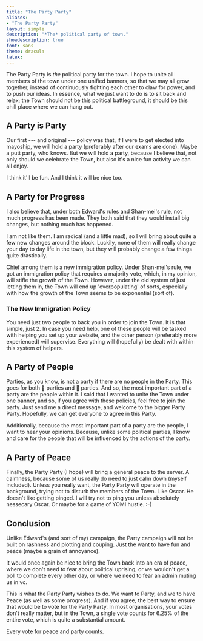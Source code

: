 ```yaml
---
title: "The Party Party"
aliases:
- "The Party Party"
layout: simple
description: "*The* political party of town."
showdescription: true
font: sans
theme: dracula
latex: 
---
```


The Party Party is *the* political party for the town. I hope to unite all members of the town under one unified banners, so that we may all grow together, instead of continuously fighting each other to claw for power, and to push our ideas. In essence, what we just want to do is to sit back and relax; the Town should not be this political battleground, it should be this chill place where we can hang out.

## A Party is Party

Our first --- and original --- policy was that, if I were to get elected into mayoship, we will hold a party (preferably after our exams are done). Maybe a putt party, who knows. But we will hold a party, because I believe that, not only should we celebrate the Town, but also it's a nice fun activity we can all enjoy.

I think it'll be fun. And I think it will be nice too.

## A Party for Progress

I also believe that, under both Edward's rules and Shan-mei's rule, not much progress has been made. They both said that they would install big changes, but nothing much has happened. 

I am not like them. I am radical (and a little mad), so I will bring about quite a few new changes around the block. Luckily, none of them will really change your day to day life in the town, but they will probably change a few things quite drastically.

Chief among them is a new immigration policy. Under Shan-mei's rule, we got an immigration policy that requires a majority vote, which, in my opinion, will stifle the growth of the Town. However, under the old system of just letting them in, the Town will end up 'overpopulating' of sorts, especially with how the growth of the Town seems to be exponential (sort of).

### The New Immigration Policy

You need just two people to back you in order to join the Town. It is that simple, just 2. In case you need help, one of these people will be tasked with helping you set up your website, and the other person (preferably more experienced) will supervise. Everything will (hopefully) be dealt with within this system of helpers.

## A Party of People

Parties, as you know, is not a party if there are no people in the Party. This goes for both 🥳 parties and 🫅 parties. And so, the most important part of a party are the people within it. I said that I wanted to unite the Town under one banner, and so, if you agree with these policies, feel free to join the party. Just send me a direct message, and welcome to the bigger Party Party. Hopefully, we can get everyone to agree in this Party.

Additionally, because the most important part of a party are the people, I want to hear your opinions. Because, unlike some political parties, I know and care for the people that will be influenced by the actions of the party.

## A Party of Peace

Finally, the Party Party (I hope) will bring a general peace to the server. A calmness, because some of us really do need to just calm down (myself included). Unless you really want, the Party Party will operate in the background, trying not to disturb the members of the Town. Like Oscar. He doesn't like getting pinged. I will try not to ping you unless absolutely nessecary Oscar. Or maybe for a game of YOMI hustle. :-)

## Conclusion

Unlike Edward's (and sort of my) campaign, the Party campaign will not be built on rashness and plotting and couping. Just the want to have fun and peace (maybe a grain of annoyance).

It would once again be nice to bring the Town back into an era of peace, where we don't need to fear about political uprising, or we wouldn't get a poll to complete every other day, or where we need to fear an admin muting us in vc. 

This is what the Party Party wishes to do. We want to Party, and we to have Peace (as well as some progress). And if you agree, the best way to ensure that would be to vote for the Party Party. In most organisations, your votes don't really matter, but in the Town, a single vote counts for 6.25% of the entire vote, which is quite a substantial amount.

Every vote for peace and party counts.

